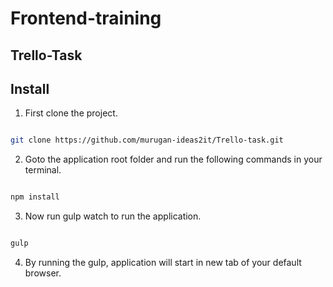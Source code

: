 # Frontend-training

## Trello-Task

## Install

1) First clone the project.

``` bash

git clone https://github.com/murugan-ideas2it/Trello-task.git

```

2) Goto the application root folder and run the following commands in your terminal.

``` bash

npm install

```

3) Now run gulp watch to run the application.

``` bash

gulp

```

4) By running the gulp, application will start in new tab of your default browser.
